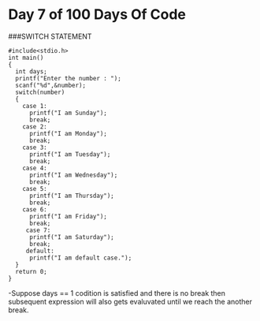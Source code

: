 # Day 7 of 100 Days Of Code
###SWITCH STATEMENT
```
#include<stdio.h>
int main()
{
  int days;
  printf("Enter the number : ");
  scanf("%d",&number);
  switch(number)
  {
    case 1:
      printf("I am Sunday");
      break;
    case 2:
      printf("I am Monday");
      break;
    case 3:
      printf("I am Tuesday");
      break;
    case 4:
      printf("I am Wednesday");
      break;
    case 5:
      printf("I am Thursday");
      break;
    case 6:
      printf("I am Friday");
      break;
     case 7:
      printf("I am Saturday");
      break;
     default: 
      printf("I am default case."); 
  }
  return 0;
}
```
-Suppose days == 1 codition is satisfied and there is no break then subsequent expression will also gets evaluvated until we reach the another break.
